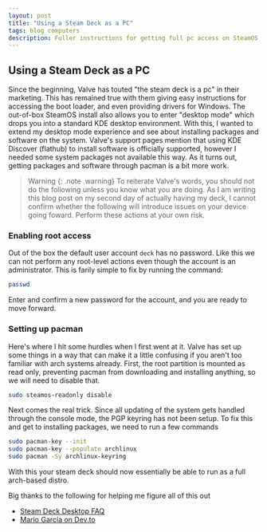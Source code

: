 ```yaml
---
layout: post
title: "Using a Steam Deck as a PC"
tags: blog computers
description: Fuller instructions for getting full pc access on SteamOS
---
```


## Using a Steam Deck as a PC
Since the beginning, Valve has touted "the steam deck is a pc" in their marketing. This has remained true with them giving easy instructions for accessing the boot loader, and even providing drivers for Windows. The out-of-box SteamOS install also allows you to enter "desktop mode" which drops you into a standard KDE desktop environment. With this, I wanted to extend my desktop mode experience and see about installing packages and software on the system. Valve's support pages mention that using KDE Discover (flathub) to install software is officially supported, however I needed some system packages not available this way. As it turns out, getting packages and software through pacman is a bit more work.
>Warning 
{: .note .warning}
To reiterate Valve's words, you should not do the following unless you know what you are doing. As I am writing this blog post on my second day of actually having my deck, I cannot confirm whether the following will introduce issues on your device going foward. Perform these actions at your own risk.

### Enabling root access
Out of the box the default user account `deck` has no password. Like this we can not perform any root-level actions even though the account is an administrator. This is farily simple to fix by running the command:
```bash
passwd
```
Enter and confirm a new password for the account, and you are ready to move forward.

### Setting up pacman
Here's where I hit some hurdles when I first went at it. Valve has set up some things in a way that can make it a little confusing if you aren't too familiar with arch systems already. First, the root partition is mounted as read only, preventing pacman from downloading and installing anything, so we will need to disable that.
```bash
sudo steamos-readonly disable
```

Next comes the real trick. Since all updating of the system gets handled through the console mode, the PGP keyring has not been setup. To fix this and get to installing packages, we need to run a few commands
```bash
sudo pacman-key --init
sudo pacman-key --populate archlinux
sudo pacman -Sy archlinux-keyring
```

With this your steam deck should now essentially be able to run as a full arch-based distro.

Big thanks to the following for helping me figure all of this out
- [Steam Deck Desktop FAQ](https://help.steampowered.com/en/faqs/view/671A-4453-E8D2-323C)
- [Mario García on Dev.to](https://dev.to/mattdark/signature-is-unknown-trust-arch-linux-on-vbox-3452)
